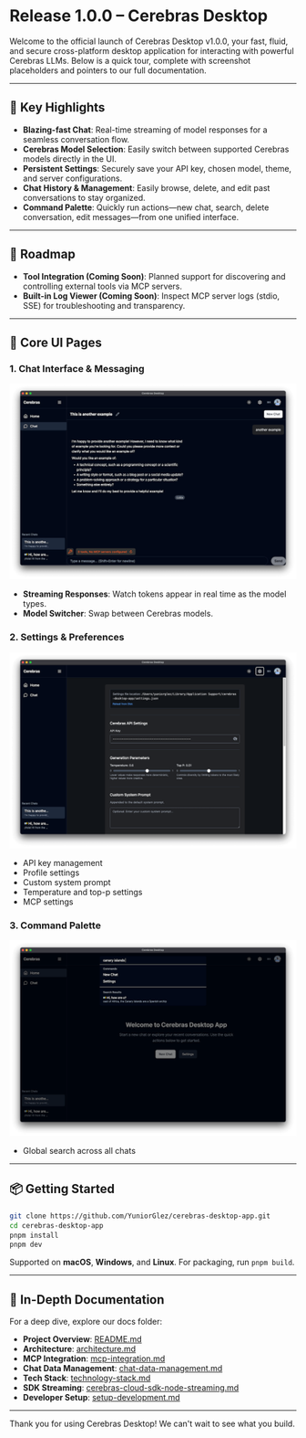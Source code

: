 # Release 1.0.0 – Cerebras Desktop

Welcome to the official launch of Cerebras Desktop v1.0.0, your fast, fluid, and secure cross-platform desktop application for interacting with powerful Cerebras LLMs. Below is a quick tour, complete with screenshot placeholders and pointers to our full documentation.

---

## 🚀 Key Highlights

- **Blazing-fast Chat**: Real-time streaming of model responses for a seamless conversation flow.
- **Cerebras Model Selection**: Easily switch between supported Cerebras models directly in the UI.
- **Persistent Settings**: Securely save your API key, chosen model, theme, and server configurations.
- **Chat History & Management**: Easily browse, delete, and edit past conversations to stay organized.
- **Command Palette**: Quickly run actions—new chat, search, delete conversation, edit messages—from one unified interface.

---

## 🚧 Roadmap

- **Tool Integration (Coming Soon)**: Planned support for discovering and controlling external tools via MCP servers.
- **Built-in Log Viewer (Coming Soon)**: Inspect MCP server logs (stdio, SSE) for troubleshooting and transparency.

---

## 💬 Core UI Pages

### 1. Chat Interface & Messaging

![Chat Interface Placeholder](/docs/images/chat-interface.png)

- **Streaming Responses**: Watch tokens appear in real time as the model types.
- **Model Switcher**: Swap between Cerebras models.


### 2. Settings & Preferences 

![Settings Page Placeholder](/docs/images/settings-page.png)

- API key management
- Profile settings
- Custom system prompt
- Temperature and top-p settings
- MCP settings


### 3. Command Palette

![Command Palette Placeholder](/docs/images/command-palette.png)

- Global search across all chats


---

## 📦 Getting Started

```bash
git clone https://github.com/YuniorGlez/cerebras-desktop-app.git
cd cerebras-desktop-app
pnpm install
pnpm dev
```

Supported on **macOS**, **Windows**, and **Linux**. For packaging, run `pnpm build`.

---

## 📖 In-Depth Documentation

For a deep dive, explore our docs folder:

- **Project Overview**: [README.md](README.md)
- **Architecture**: [architecture.md](architecture.md)
- **MCP Integration**: [mcp-integration.md](mcp-integration.md)
- **Chat Data Management**: [chat-data-management.md](chat-data-management.md)
- **Tech Stack**: [technology-stack.md](technology-stack.md)
- **SDK Streaming**: [cerebras-cloud-sdk-node-streaming.md](cerebras-cloud-sdk-node-streaming.md)
- **Developer Setup**: [setup-development.md](setup-development.md)

---

Thank you for using Cerebras Desktop! We can't wait to see what you build. 